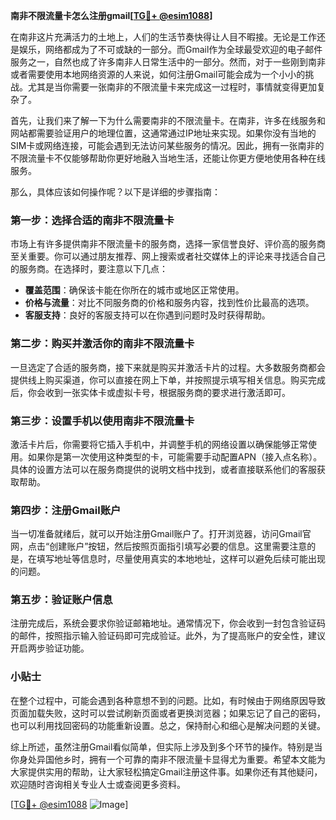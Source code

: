 **南非不限流量卡怎么注册gmail[[TG💪+ @esim1088](https://t.me/s/esim1088)]**

在南非这片充满活力的土地上，人们的生活节奏快得让人目不暇接。无论是工作还是娱乐，网络都成为了不可或缺的一部分。而Gmail作为全球最受欢迎的电子邮件服务之一，自然也成了许多南非人日常生活中的一部分。然而，对于一些刚到南非或者需要使用本地网络资源的人来说，如何注册Gmail可能会成为一个小小的挑战。尤其是当你需要一张南非的不限流量卡来完成这一过程时，事情就变得更加复杂了。

首先，让我们来了解一下为什么需要南非的不限流量卡。在南非，许多在线服务和网站都需要验证用户的地理位置，这通常通过IP地址来实现。如果你没有当地的SIM卡或网络连接，可能会遇到无法访问某些服务的情况。因此，拥有一张南非的不限流量卡不仅能够帮助你更好地融入当地生活，还能让你更方便地使用各种在线服务。

那么，具体应该如何操作呢？以下是详细的步骤指南：

### 第一步：选择合适的南非不限流量卡

市场上有许多提供南非不限流量卡的服务商，选择一家信誉良好、评价高的服务商至关重要。你可以通过朋友推荐、网上搜索或者社交媒体上的评论来寻找适合自己的服务商。在选择时，要注意以下几点：
- **覆盖范围**：确保该卡能在你所在的城市或地区正常使用。
- **价格与流量**：对比不同服务商的价格和服务内容，找到性价比最高的选项。
- **客服支持**：良好的客服支持可以在你遇到问题时及时获得帮助。

### 第二步：购买并激活你的南非不限流量卡

一旦选定了合适的服务商，接下来就是购买并激活卡片的过程。大多数服务商都会提供线上购买渠道，你可以直接在网上下单，并按照提示填写相关信息。购买完成后，你会收到一张实体卡或虚拟卡号，根据服务商的要求进行激活即可。

### 第三步：设置手机以使用南非不限流量卡

激活卡片后，你需要将它插入手机中，并调整手机的网络设置以确保能够正常使用。如果你是第一次使用这种类型的卡，可能需要手动配置APN（接入点名称）。具体的设置方法可以在服务商提供的说明文档中找到，或者直接联系他们的客服获取帮助。

### 第四步：注册Gmail账户

当一切准备就绪后，就可以开始注册Gmail账户了。打开浏览器，访问Gmail官网，点击“创建账户”按钮，然后按照页面指引填写必要的信息。这里需要注意的是，在填写地址等信息时，尽量使用真实的本地地址，这样可以避免后续可能出现的问题。

### 第五步：验证账户信息

注册完成后，系统会要求你验证邮箱地址。通常情况下，你会收到一封包含验证码的邮件，按照指示输入验证码即可完成验证。此外，为了提高账户的安全性，建议开启两步验证功能。

### 小贴士

在整个过程中，可能会遇到各种意想不到的问题。比如，有时候由于网络原因导致页面加载失败，这时可以尝试刷新页面或者更换浏览器；如果忘记了自己的密码，也可以利用找回密码的功能重新设置。总之，保持耐心和细心是解决问题的关键。

综上所述，虽然注册Gmail看似简单，但实际上涉及到多个环节的操作。特别是当你身处异国他乡时，拥有一个可靠的南非不限流量卡显得尤为重要。希望本文能为大家提供实用的帮助，让大家轻松搞定Gmail注册这件事。如果你还有其他疑问，欢迎随时咨询相关专业人士或查阅更多资料。

[[TG💪+ @esim1088](https://t.me/s/esim1088) ![Image](https://i.postimg.cc/4NQfJmqS/Snipaste-2025-05-13-00-14-12.png)]